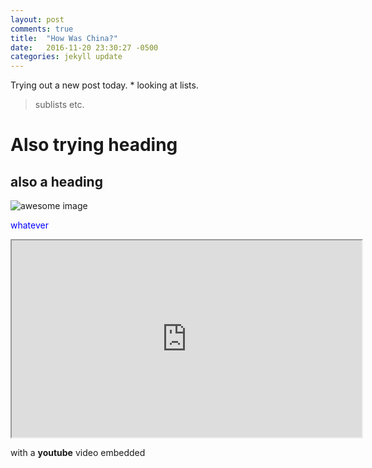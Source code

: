 ```yaml
---
layout: post
comments: true
title:  "How Was China?"
date:   2016-11-20 23:30:27 -0500
categories: jekyll update
---
```

Trying out a new post today. * looking at lists.  

> sublists etc. 

# Also trying heading

## also a heading


![awesome image](http://www.herdofcats.ca/files/images/imposter.png)

<span style="color:blue"> whatever <span>


<iframe width="560" height="315" src="https://www.youtube.com/embed/lwQyUUAzcOg" frameborder="1" allowfullscreen> </iframe>


with a **youtube** video embedded
